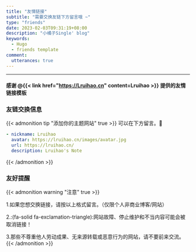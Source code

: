 ```yaml
---
title: "友情链接"
subtitle: "需要交换友链下方留言哦 ~"
type: "friends"
date: 2023-02-03T09:31:19+08:00
description: "小橘子Single' blog"
keywords: 
  - Hugo
  - friends template
comment:
  utterances: true
---
```

<!-- When you set data `friends.yml` in `yourProject/data/` directory, it will be automatically loaded here. -->
---
<!-- You can define additional content below for this page. -->

####  感谢 @{{< link href="https://Lruihao.cn" content=Lruihao >}} 提供的友情链接模板

### 友链交换信息
{{< admonition tip "添加你的主题网站" true >}}
可以在下方留言。:handshake:
```yaml
- nickname: Lruihao
  avatar: https://lruihao.cn/images/avatar.jpg
  url: https://lruihao.cn/
  description: Lruihao's Note
```
{{< /admonition >}}


### 友好提醒
{{< admonition warning "注意" true >}}

1.如果您想交换链接，请按以上格式留言。（仅限个人非商业博客/网站）

2.:(fa-solid fa-exclamation-triangle):网站故障、停止维护和不当内容可能会被取消链接！

3.那些不尊重他人劳动成果、无来源转载或恶意行为的网站，请不要前来交流。
{{< /admonition >}}


<script src="https://utteranc.es/client.js"
        repo="liangsite/liangsite.github.io"
        issue-term="pathname"
        theme="github-light"
        crossorigin="anonymous"
        async>
</script>
